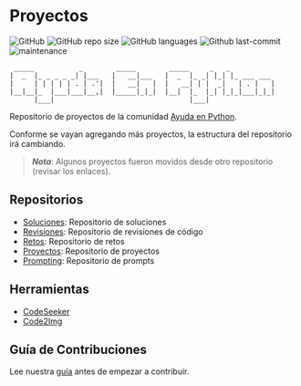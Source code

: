 # Proyectos

![GitHub](https://img.shields.io/github/license/AyudaEnPython/proyectos)
![GitHub repo size](https://img.shields.io/github/repo-size/AyudaEnPython/proyectos)
![GitHub languages](https://img.shields.io/github/languages/top/AyudaEnPython/proyectos)
![Github last-commit](https://img.shields.io/github/last-commit/AyudaEnPython/proyectos)
![maintenance](https://img.shields.io/maintenance/yes/2023)

     _____           _        _____        _____     _   _           
    |  _  |_ _ _ _ _| |___   |   __|___   |  _  |_ _| |_| |_ ___ ___ 
    |     | | | | | . | .'|  |   __|   |  |   __| | |  _|   | . |   |
    |__|__|_  |___|___|__,|  |_____|_|_|  |__|  |_  |_| |_|_|___|_|_|
          |___|                                 |___|                

Repositorio de proyectos de la comunidad [Ayuda en Python](https://www.facebook.com/groups/ayudaenpython/).

Conforme se vayan agregando más proyectos, la estructura del repositorio irá cambiando.
> __*Nota*__: Algunos proyectos fueron movidos desde otro repositorio (revisar los enlaces).

## Repositorios

- [Soluciones](https://github.com/AyudaEnPython/Soluciones): Repositorio de soluciones
- [Revisiones](https://github.com/AyudaEnPython/Revisiones): Repositorio de revisiones de código
- [Retos](https://github.com/AyudaEnPython/Retos): Repositorio de retos
- [Proyectos](https://github.com/AyudaEnPython/Proyectos): Repositorio de proyectos
- [Prompting](https://github.com/AyudaEnPython/Prompting): Repositorio de prompts

## Herramientas

- [CodeSeeker](https://leugimkm.github.io/codeseeker/)
- [Code2Img](https://leugimkm.github.io/code2img/)

## Guía de Contribuciones

Lee nuestra [guía](CONTRIBUTING.md) antes de empezar a contribuir.
